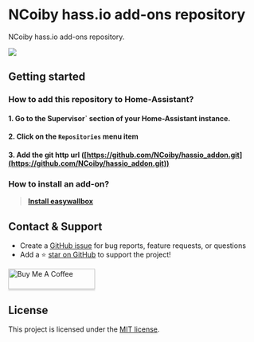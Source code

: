 # NCoiby hass.io add-ons repository

NCoiby hass.io add-ons repository.

![]([https://github.com/NCoiby/easywallbox/blob/main/logo_EW.png])


## Getting started

### How to add this repository to Home-Assistant?

#### 1. Go to the ̀Supervisor` section of your Home-Assistant instance.

#### 2. Click on the `Repositories` menu item

#### 3. Add the git http url ([https://github.com/NCoiby/hassio_addon.git](https://github.com/NCoiby/hassio_addon.git))

### How to install an add-on?

> [**Install easywallbox**](tydom2mqtt/README.md)

## Contact & Support
- Create a [GitHub issue](https://github.com/NCoiby/hassio_addon/issues) for bug reports, feature requests, or questions
- Add a ⭐️ [star on GitHub](https://github.com/NCoiby/hassio_addon.git) to support the project!

<a href="https://www.buymeacoffee.com/61rUNMm" target="_blank"><img src="https://www.buymeacoffee.com/assets/img/custom_images/orange_img.png" alt="Buy Me A Coffee" style="height: 41px !important;width: 174px !important;box-shadow: 0px 3px 2px 0px rgba(190, 190, 190, 0.5) !important;-webkit-box-shadow: 0px 3px 2px 0px rgba(190, 190, 190, 0.5) !important;" ></a>

## License
This project is licensed under the [MIT license](https://github.com/NCoiby/hassio_addon.git/blob/master/LICENSE).
